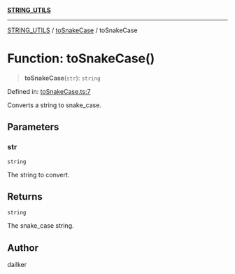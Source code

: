 [**STRING_UTILS**](../../README.md)

***

[STRING_UTILS](../../README.md) / [toSnakeCase](../README.md) / toSnakeCase

# Function: toSnakeCase()

> **toSnakeCase**(`str`): `string`

Defined in: [toSnakeCase.ts:7](https://github.com/dailker/everyutil/blob/d9e75f2d42f154020cf237316fa0fc68ab45d114/src/string/toSnakeCase.ts#L7)

Converts a string to snake_case.

## Parameters

### str

`string`

The string to convert.

## Returns

`string`

The snake_case string.

## Author

dailker
